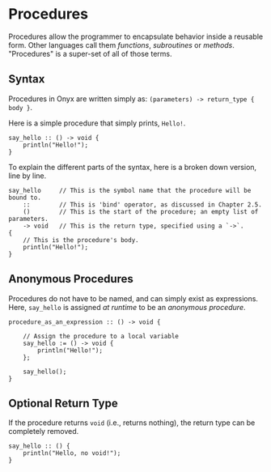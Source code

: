 # Procedures

Procedures allow the programmer to encapsulate behavior inside a reusable form. Other languages call them *functions*, *subroutines* or *methods*. "Procedures" is a super-set of all of those terms.

## Syntax
Procedures in Onyx are written simply as: `(parameters) -> return_type { body }`.

Here is a simple procedure that simply prints, `Hello!`.
```onyx
say_hello :: () -> void {
    println("Hello!");
}
```
To explain the different parts of the syntax, here is a broken down version, line by line.
```onyx
say_hello     // This is the symbol name that the procedure will be bound to.
    ::        // This is 'bind' operator, as discussed in Chapter 2.5.
    ()        // This is the start of the procedure; an empty list of parameters.
    -> void   // This is the return type, specified using a `->`.
{
    // This is the procedure's body.
    println("Hello!");
}
```

## Anonymous Procedures
Procedures do not have to be named, and can simply exist as expressions.
Here, `say_hello` is assigned *at runtime* to be an *anonymous procedure*.
```onyx
procedure_as_an_expression :: () -> void {

    // Assign the procedure to a local variable
    say_hello := () -> void {
        println("Hello!");
    };

    say_hello();
}
```

## Optional Return Type
If the procedure returns `void` (i.e., returns nothing), the return type can be completely removed.
```onyx
say_hello :: () {
    println("Hello, no void!");
}
```

